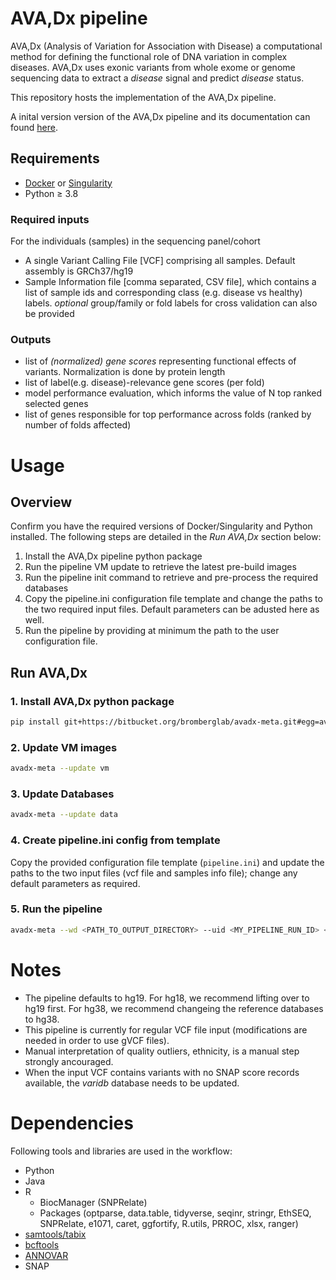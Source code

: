 # AVA,Dx pipeline

AVA,Dx (Analysis of Variation for Association with Disease) a computational method for defining the functional role of DNA variation in complex diseases. AVA,Dx uses exonic variants from whole exome or genome sequencing data to extract a *disease* signal and predict *disease* status.

This repository hosts the implementation of the AVA,Dx pipeline.

A inital version version of the AVA,Dx pipeline and its documentation can found [here](https://bitbucket.org/ywang202/avadx-meta).

## Requirements
* [Docker](https://www.docker.com/get-started) or [Singularity](https://sylabs.io/singularity)
* Python ≥ 3.8

### Required inputs
For the individuals (samples) in the sequencing panel/cohort
* A single Variant Calling File [VCF] comprising all samples. Default assembly is GRCh37/hg19
* Sample Information file [comma separated, CSV file], which contains a list of sample ids and corresponding class (e.g. disease vs healthy) labels. *optional* group/family or fold labels for cross validation can also be provided

### Outputs
* list of *(normalized) gene scores* representing functional effects of variants. Normalization is done by protein length
* list of label(e.g. disease)-relevance gene scores (per fold)
* model performance evaluation, which informs the value of N top ranked selected genes
* list of genes responsible for top performance across folds (ranked by number of folds affected)

# Usage

## Overview
Confirm you have the required versions of Docker/Singularity and Python installed. The following steps are detailed in the *Run AVA,Dx* section below:

1. Install the AVA,Dx pipeline python package
2. Run the pipeline VM update to retrieve the latest pre-build images
3. Run the pipeline init command to retrieve and pre-process the required databases
4. Copy the pipeline.ini configuration file template and change the paths to the two required input files. Default parameters can be adusted here as well.
5. Run the pipeline by providing at minimum the path to the user configuration file.

## Run AVA,Dx

### 1. Install AVA,Dx python package
```bash
pip install git+https://bitbucket.org/bromberglab/avadx-meta.git#egg=avadx-meta
```

### 2. Update VM images
```bash
avadx-meta --update vm
```

### 3. Update Databases
```bash
avadx-meta --update data
```

### 4. Create pipeline.ini config from template
Copy the provided configuration file template (`pipeline.ini`) and update the paths to the two input files (vcf file and samples info file); change any default parameters as required.

### 5. Run the pipeline
```bash
avadx-meta --wd <PATH_TO_OUTPUT_DIRECTORY> --uid <MY_PIPELINE_RUN_ID> <PATH_TO_CONFIG_FILE>
```

# Notes

* The pipeline defaults to hg19. For hg18, we recommend lifting over to hg19 first. For hg38, we recommend changeing the reference databases to hg38.
* This pipeline is currently for regular VCF file input (modifications are needed in order to use gVCF files).
* Manual interpretation of quality outliers, ethnicity, is a manual step strongly ancouraged.
* When the input VCF contains variants with no SNAP score records available, the *varidb* database needs to be updated.

# Dependencies
Following tools and libraries are used in the workflow:

* Python
* Java
* R
  * BiocManager (SNPRelate) 
  * Packages (optparse, data.table, tidyverse, seqinr, stringr, EthSEQ, SNPRelate, e1071, caret, ggfortify, R.utils, PRROC, xlsx, ranger)
* [samtools/tabix](https://github.com/samtools/tabix)
* [bcftools](https://samtools.github.io/bcftools/)
* [ANNOVAR](http://annovar.openbioinformatics.org)
* SNAP
